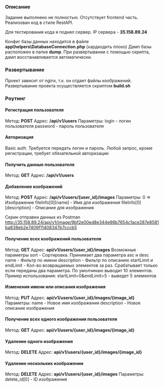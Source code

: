 ### Описание

Задание выполнено не полностью. Отсутствует frontend часть. Реализован код в стиле RestAPI.

Для тестирования кода я поднял сервер.
IP сервера - **35.158.89.24**

Конфиг базы данных находится в файле **app\helpers\DatabaseConnection.php** (хардкодить плохо)
Дамп базы расположен в папке **dump**. При развертывании с помощью скрипта, дамп восстанавливается автоматически.

### Развертывание

Проект зависит от nginx, т.к. он отдает файлы изображений. Развертывание проекта осуществляется скриптом **build.sh**

### Роутинг

#### Регистрация пользователя

Метод: **POST**  Адрес: **/api/v1/users** 
Параметры:
login - логин пользователя
password - пароль пользователя

#### Авторизация

Basic auth. Требуется передать логин и пароль. Любой запрос, кроме регистрации, требует обязательной авторизации

#### Получить данные пользователя
Метод: **GET** Адрес: **/api/v1/users**

#### Добавление изображений
Метод: **POST** Адрес: **/api/v1/users/{user_id}/images**
Параметры:
0 => Изображение
fileInfo[0][name] - Имя для изображения
fileInfo[0][description] - Описание для изображения

Скрин отправки данных из Postman
http://35.158.89.24/api/v1/image/9bf2e00ed8e344e98b7654c1ace287e8581ba838eb2e7409f11408347b7cccb5

#### Получение всех изображений пользователя
Метод: **GET** Адрес: **api/v1/users/{user_id}/images**
Возможные параметры
sort - Сортировка. Принимает два параметра asc и desc
name - Фильтр по имени
description - Фильтр по описанию
startLimit и endLimit - Кол-во возвращаемых элементов за раз. Срабатывает только если переданы два параметра. По умолчинаю выводит 10 элементов. Пример использования: startLimit=0&endLimit=5 - выведет 5 элементов

#### Изменения имени или описания изображения
Метод: **PUT** Адрес: **api/v1/users/{user_id}/images/{image_id}**
Параметры:
name - Новое имя изображения
description - Новое описание изображения

#### Получение всех одного изображения пользователя
Метод: **GET** Адрес: **api/v1/users/{user_id}/images/{image_id}**

#### Удаление одного изображения
Метод: **DELETE** Адрес: **api/v1/users/{user_id}/images/{image_id}**

#### Удаление нескольких изображении
Метод: **DELETE** Адрес: **api/v1/users/{user_id}/images**
Параметры:
delete_id[0] - ID изображения
